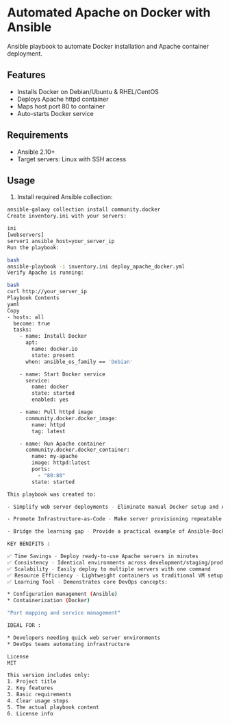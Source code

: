 
# Automated Apache on Docker with Ansible

Ansible playbook to automate Docker installation and Apache container deployment.

## Features
- Installs Docker on Debian/Ubuntu & RHEL/CentOS
- Deploys Apache httpd container
- Maps host port 80 to container
- Auto-starts Docker service

## Requirements
- Ansible 2.10+
- Target servers: Linux with SSH access

## Usage

1. Install required Ansible collection:
```bash
ansible-galaxy collection install community.docker
Create inventory.ini with your servers:

ini
[webservers]
server1 ansible_host=your_server_ip
Run the playbook:

bash
ansible-playbook -i inventory.ini deploy_apache_docker.yml
Verify Apache is running:

bash
curl http://your_server_ip
Playbook Contents
yaml
Copy
- hosts: all
  become: true
  tasks:
    - name: Install Docker
      apt:
        name: docker.io
        state: present
      when: ansible_os_family == 'Debian'

    - name: Start Docker service
      service:
        name: docker
        state: started
        enabled: yes

    - name: Pull httpd image
      community.docker.docker_image:
        name: httpd
        tag: latest

    - name: Run Apache container
      community.docker.docker_container:
        name: my-apache
        image: httpd:latest
        ports:
          - "80:80"
        state: started

This playbook was created to:

- Simplify web server deployments - Eliminate manual Docker setup and Apache configuration

- Promote Infrastructure-as-Code - Make server provisioning repeatable and version-controlled

- Bridge the learning gap - Provide a practical example of Ansible-Docker integration

KEY BENIFITS :

✅ Time Savings - Deploy ready-to-use Apache servers in minutes
✅ Consistency - Identical environments across development/staging/production
✅ Scalability - Easily deploy to multiple servers with one command
✅ Resource Efficiency - Lightweight containers vs traditional VM setups
✅ Learning Tool - Demonstrates core DevOps concepts:

* Configuration management (Ansible)
* Containerization (Docker)

"Port mapping and service management"

IDEAL FOR : 

* Developers needing quick web server environments
* DevOps teams automating infrastructure

License
MIT

This version includes only:
1. Project title
2. Key features
3. Basic requirements
4. Clear usage steps
5. The actual playbook content
6. License info
